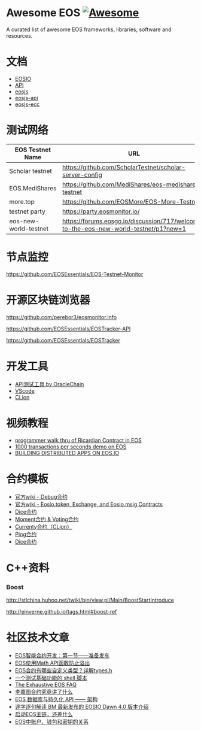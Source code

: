 # Awesome EOS [![Awesome](https://cdn.rawgit.com/sindresorhus/awesome/d7305f38d29fed78fa85652e3a63e154dd8e8829/media/badge.svg)](https://github.com/sindresorhus/awesome)

A curated list of awesome EOS frameworks, libraries, software and resources.

# 文档

* [EOSIO](https://github.com/EOSIO)
* [API](https://eosio.github.io/eos/)
* [eosjs](https://github.com/EOSIO/eosjs)
* [eosjs-api](https://github.com/EOSIO/eosjs-api)
* [eosjs-ecc](https://github.com/EOSIO/eosjs-ecc)

# 测试网络

| EOS Testnet Name | URL |
| --- | --- |
| Scholar testnet | https://github.com/ScholarTestnet/scholar-server-config |
| EOS.MediShares | https://github.com/MediShares/eos-medishares-testnet |
| more.top | https://github.com/EOSMore/EOS-More-Testnet |
| testnet party | https://party.eosmonitor.io/ |
| eos-new-world-testnet | https://forums.eosgo.io/discussion/717/welcome-to-the-eos-new-world-testnet/p1?new=1 |

# 节点监控

https://github.com/EOSEssentials/EOS-Testnet-Monitor

# 开源区块链浏览器

https://github.com/perebor3/eosmonitor.info

https://github.com/EOSEssentials/EOSTracker-API

https://github.com/EOSEssentials/EOSTracker

# 开发工具

* [API测试工具 by OracleChain](https://github.com/OracleChain/EOSDevHelper)
* [VScode](https://zhuanlan.zhihu.com/p/35879998)
* [CLion](https://steemit.com/eos/@ukarlsson/eos-contracts-development-with-the-clion-ide)

# 视频教程

* [programmer walk thru of Ricardian Contract in EOS](https://vimeo.com/264667031)
* [1000 transactions per seconds demo on EOS](https://vimeo.com/266585781)
* [BUILDING DISTRIBUTED APPS ON EOS.IO](https://objectcomputing.com/resources/events/webinars/building-apps-with-eos/webinar-recording)

# 合约模板

* [官方wiki - Debug合约](https://github.com/EOSIO/eos/wiki/Smart%20Contract#8-debugging-smart-contract)
* [官方wiki - Eosio.token, Exchange, and Eosio.msig Contracts](https://github.com/EOSIO/eos/wiki/Tutorial-eosio-token-Contract)
* [Dice合约](https://zhuanlan.zhihu.com/p/35882764)
* [Moment合约 & Voting合约](https://github.com/EOSMore/eos-contracts)
* [Currenty合约（CLion）](https://github.com/ukarlsson/eos-clion-example)
* [Ping合约](https://github.com/tylerdiaz/ping-eos)
* [Dice合约](https://eosfans.io/topics/326)

# C++资料

### Boost

http://stlchina.huhoo.net/twiki/bin/view.pl/Main/BoostStartIntroduce

http://einverne.github.io/tags.html#boost-ref

# 社区技术文章

* [EOS智能合约开发：第一节——准备发车](https://mp.weixin.qq.com/s/TanoyabJ18gAXnEy_wrClg)
* [EOS使用Math API函数防止溢出](https://mp.weixin.qq.com/s/GTwlcU8FWmDWRcfqm5o6tw)
* [EOS合约有哪些自定义类型？详解types.h](https://bihu.com/article/277651)
* [一个测试基础功能的 shell 脚本](https://bihu.com/article/277353)
* [The Exhaustive EOS FAQ](https://www.reddit.com/r/eos/comments/88585f/the_exhaustive_eos_faq/)
* [李嘉图合约究竟讲了什么](https://mp.weixin.qq.com/s/b_GdQSBE7JAXume8hqr6Qg)
* [EOS 数据库与持久化 API —— 架构](https://mp.weixin.qq.com/s/t79zDa5zUt50vnT6fnYi7Q)
* [逐字逐句解读 BM 最新发布的 EOSIO Dawn 4.0 版本介绍](https://forums.eosgo.io/discussion/830/%E9%80%90%E5%AD%97%E9%80%90%E5%8F%A5%E8%A7%A3%E8%AF%BB-bm-%E6%9C%80%E6%96%B0%E5%8F%91%E5%B8%83%E7%9A%84-eosio-dawn-4-0-%E7%89%88%E6%9C%AC%E4%BB%8B%E7%BB%8D#latest)
* [启动EOS主链，还差什么](https://forums.eosgo.io/discussion/876/%E5%90%AF%E5%8A%A8eos%E4%B8%BB%E9%93%BE-%E8%BF%98%E5%B7%AE%E4%BB%80%E4%B9%88)
* [EOS中账户、钱包和密钥的关系](http://blog.eosdata.io/index.php/2018/05/07/eos-zhong-zhang-hu-qian-bao-he-mi-yao-de-guan-xi/)

